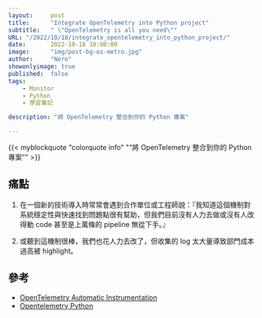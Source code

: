 ```yaml
---
layout:     post
title:      "Integrate OpenTelemetry into Python project"
subtitle:   " \"OpenTelemetry is all you need\""
URL: "/2022/10/18/integrate_opentelemetry_into_python_project/"
date:       2022-10-18 10:00:00
image:      "img/post-bg-os-metro.jpg"
author:     "Nero"
showonlyimage: true
published:  false 
tags:
    - Monitor
    - Python
    - 學習筆記

description: "將 OpenTelemetry 整合到你的 Python 專案"

---
```


{{< myblockquote "colorquote info" "“將 OpenTelemetry 整合到你的 Python 專案”" >}}

## 痛點
1. 在一個新的技術導入時常常會遇到合作單位或工程師說：『我知道這個機制對系統穩定性與快速找到問題點很有幫助，但我們目前沒有人力去做或沒有人改得動 code 甚至是上萬條的 pipeline 無從下手。』

2. 或聽到這機制很棒，我們也花人力去改了，但收集的 log 太大量導致部門成本過高被 highlight。

## 參考
- [OpenTelemetry Automatic Instrumentation](https://opentelemetry.io/docs/instrumentation/python/automatic/)
- [Opentelemetry Python](https://github.com/open-telemetry/opentelemetry-python/tree/main/docs/examples/auto-instrumentation)
